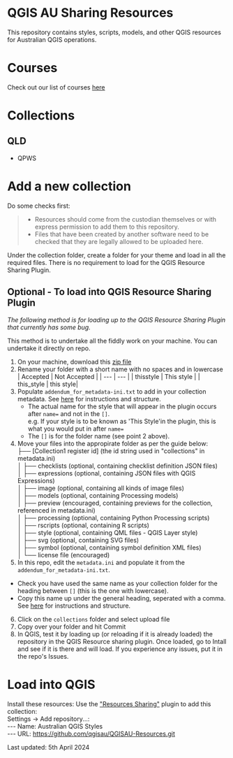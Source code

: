 # QGIS AU Sharing Resources
This repository contains styles, scripts, models, and other QGIS resources for Australian QGIS operations.

# Courses
Check out our list of courses [here](/manuals/readme.md)
# Collections
## QLD
- QPWS

# Add a new collection
Do some checks first:  
> - Resources should come from the custodian themselves or with express permission to add them to this repository.  
> - Files that have been created by another software need to be checked that they are legally allowed to be uploaded here.

Under the collection folder, create a folder for your theme and load in all the required files. There is no requirement to load for the QGIS Resource Sharing Plugin.

## Optional - To load into QGIS Resource Sharing Plugin
*The following method is for loading up to the QGIS Resource Sharing Plugin that currently has some bug.*

This method is to undertake all the fiddly work on your machine. You can undertake it directly on repo. 
1. On your machine, download this [zip file](collections/collectionN.zip)
2. Rename your folder with a short name with no spaces and in lowercase  
   | Accepted | Not Accepted |
   | --- | --- |
   | thisstyle | This style |
   | this_style | this style|   
3. Populate `addendum_for_metadata-ini.txt` to add in your collection metadata. See [here](https://qgis-contribution.github.io/QGIS-ResourceSharing/authoring/creating-metadata.html) for instructions and structure.  
   - The actual name for the style that will appear in the plugin occurs after `name=` and not in the `[]`.  
     e.g. If your style is to be known as 'This Style'in the plugin, this is what you would put in after `name=`  
   - The  `[]` is for the folder name (see point 2 above).          
4. Move your files into the appropirate folder as per the guide below:  
    ├── [Collection1 register id] (the id string used in "collections" in metadata.ini)  
    │   ├── checklists (optional, containing checklist definition JSON files)  
    │   ├── expressions (optional, containing JSON files with QGIS Expressions)  
    │   ├── image (optional, containing all kinds of image files)  
    │   ├── models (optional, containing Processing models)  
    │   ├── preview (encouraged, containing previews for the collection, referenced in metadata.ini)  
    │   ├── processing (optional, containing Python Processing scripts)  
    │   ├── rscripts (optional, containing R scripts)  
    │   ├── style (optional, containing QML files - QGIS Layer style)  
    │   ├── svg (optional, containing SVG files)  
    │   ├── symbol (optional, containing symbol definition XML files)  
    │   └── license file (encouraged)
5. In this repo, edit the `metadata.ini` and populate it from the `addendum_for_metadata-ini.txt`.
  - Check you have used the same name as your collection folder for the heading between `[]`  (this is the one with lowercase).
  - Copy this name up under the general heading, seperated with a comma.
       See [here](https://qgis-contribution.github.io/QGIS-ResourceSharing/authoring/creating-metadata.html) for instructions and structure.
6. Click on the `collections` folder and select upload file 
7. Copy over your folder and hit Commit
8. In QGIS, test it by loading up (or reloading if it is already loaded) the repository in the QGIS Resource sharing plugin. Once loaded, go to Intall and see if it is there and will load. If you experience any issues, put it in the repo's Issues.

# Load into QGIS
Install these resources:
Use the ["Resources Sharing"](http://www.akbargumbira.com/qgis_resources_sharing/) plugin to add this collection:\
Settings -> Add repository...:\
--- Name: Australian QGIS Styles\
--- URL: https://github.com/qgisau/QGISAU-Resources.git

Last updated: 5th April 2024
